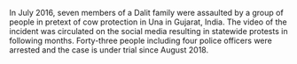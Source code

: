 In July 2016, seven members of a Dalit family were assaulted by a group of people in pretext of cow protection in Una in Gujarat, India. The video of the incident was circulated on the social media resulting in statewide protests in following months. Forty-three people including four police officers were arrested and the case is under trial since August 2018.
